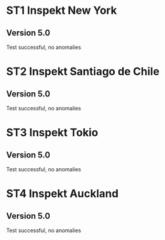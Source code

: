 # ST1 Inspekt New York

## Version 5.0
Test successful, no anomalies

# ST2 Inspekt Santiago de Chile

## Version 5.0
Test successful, no anomalies

# ST3 Inspekt Tokio

## Version 5.0
Test successful, no anomalies

# ST4 Inspekt Auckland

## Version 5.0
Test successful, no anomalies